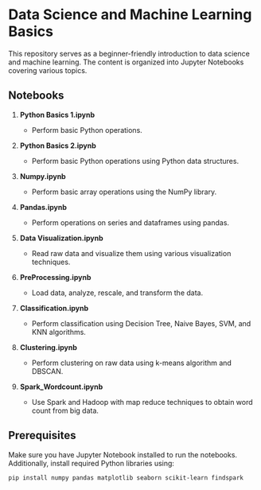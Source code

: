 # Data Science and Machine Learning Basics

This repository serves as a beginner-friendly introduction to data science and machine learning. The content is organized into Jupyter Notebooks covering various topics.

## Notebooks

1. **Python Basics 1.ipynb**
   - Perform basic Python operations.

2. **Python Basics 2.ipynb**
   - Perform basic Python operations using Python data structures.

3. **Numpy.ipynb**
   - Perform basic array operations using the NumPy library.

4. **Pandas.ipynb**
   - Perform operations on series and dataframes using pandas.

5. **Data Visualization.ipynb**
   - Read raw data and visualize them using various visualization techniques.

6. **PreProcessing.ipynb**
   - Load data, analyze, rescale, and transform the data.

7. **Classification.ipynb**
   - Perform classification using Decision Tree, Naive Bayes, SVM, and KNN algorithms.

8. **Clustering.ipynb**
   - Perform clustering on raw data using k-means algorithm and DBSCAN.

9. **Spark_Wordcount.ipynb**
   - Use Spark and Hadoop with map reduce techniques to obtain word count from big data.

## Prerequisites

Make sure you have Jupyter Notebook installed to run the notebooks. Additionally, install required Python libraries using:

```bash
pip install numpy pandas matplotlib seaborn scikit-learn findspark